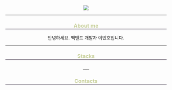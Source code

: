 <div align="center">
  <img src="https://capsule-render.vercel.app/api?type=waving&color=auto&height=300&section=header&text=capsule%20render&fontSize=90"
</div>

*** 
<div align="center">
  <div style="text-align: center;">
    <h3 style="border-bottom: 1px solid #22162d; color: #c9d19d;"> About me </h3>
    <p>안녕하세요. 백엔드 개발자 이민호입니다.</p>
  </div>
</div>

___

<div align="center">
  <div style="text-align: center;">
    <h3 style="border-bottom: 1px solid #22162d; color: #c9d19d;"> Stacks </h3>
    
  </div>
</div>
___
<div align="center">
  <div style="text-align: center;">
    <h3 style="border-bottom: 1px solid #22162d; color: #c9d19d;"> Contacts </h3>
    
  </div>
</div>



<!---
MINO1020/MINO1020 is a ✨ special ✨ repository because its `README.md` (this file) appears on your GitHub profile.
You can click the Preview link to take a look at your changes.
--->
